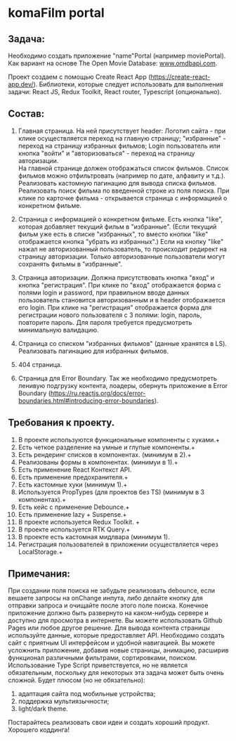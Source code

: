 # komaFilm portal

## Задача:

Необходимо создать приложение "name"Portal (например moviePortal). Как вариант на основе
The Open Movie Database: www.omdbapi.com.

Проект создаем с помощью Create React App (https://create-react-app.dev/).
Библиотеки, которые следует использовать для выполнения задачи:
React JS, Redux Toolkit, React router, Typescript (опционально).

## Состав:

1. Главная страница. На ней присутствует header: Логотип сайта - при клике осуществляется
   переход на главную страницу; "избранные" - переход на страницу избранных фильмов; Login
   пользователь или кнопка "войти" и "авторизоваться" - переход на страницу авторизации.  
    На главной странице должен отображаться список фильмов. Список фильмов можно отфильтровать
   (например по дате, алфавиту и т.д.).
   Реализовать кастомную пагинацию для вывода списка фильмов. Реализовать поиск фильма по
   введенной строке из поля поиска.
   При клике по карточке фильма - открывается страница с информацией о конкретном фильме.

2. Страница с информацией о конкретном фильме.
   Есть кнопка "like", которая добавляет текущий фильм в "избранные". (Если текущий фильм
   уже есть в списке "избранных", то вместо кнопки "like" отображается кнопка "убрать из избранных".)
   Если на кнопку "like" нажал не авторизованный пользователь, то происходит редирект на страницу
   авторизации. Только авторизованные пользователи могут сохранять фильмы в "избранные".

3. Страница авторизации. Должна присутствовать кнопка "вход" и кнопка "регистрация".
   При клике по "вход" отображается форма с полями login и password, при правильном вводе
   данных пользователь становится авторизованным и в header отображается его login.
   При клике на "регистрация" отображается форма для регистрации нового пользователя
   с 3 полями: login, пароль, повторите пароль. Для пароля требуется предусмотреть
   минимальную валидацию.

4. Страница со списком "избранных фильмов" (данные хранятся в LS).
   Реализовать пагинацию для избранных фильмов.

5. 404 страница.

6. Страница для Error Boundary.
   Так же необходимо предусмотреть ленивую подгрузку контента, лоадеры, обернуть
   приложение в
   Error Boundary (https://ru.reactjs.org/docs/error-boundaries.html#introducing-error-boundaries).

## Требования к проекту.

1. В проекте используются функциональные компоненты c хуками.+
2. Есть четкое разделение на умные и глупые компоненты.+
3. Есть рендеринг списков в компонентах. (минимум в 2).+
4. Реализованы формы в компонентах. (минимуи в 1).+
5. Есть применение React Контекст API.
6. Есть применение предохранителя.+
7. Есть кастомные хуки (минимум 1).+
8. Используется PropTypes (для проектов без TS) (минимум в 3 компонентах).+
9. Есть кейс с применение Debounce.+
10. Есть применение lazy + Suspense.+
11. В проекте используется Redux Toolkit. +
12. В проекте используется RTK Query.+
13. В проекте есть кастомная мидлвара (минимум 1).
14. Регистрация пользователей в приложении осуществляется через LocalStorage.+

## Примечания:

При создании поля поиска не забудьте реализовать debounce, если вешаете запросы на onChange
инпута, либо делайте кнопку для отправки запроса и очищайте после этого поле поиска.
Конечное приложение должно быть развернуто на каком-нибудь сервере и доступно для
просмотра в интернете. Вы можете использовать Github Pages или любое другое решение.
Для вывода контента страницы используйте данные, которые предоставляет API.
Необходимо создать сайт с приятным UI интерфейсом и удобной навигацией. Вы можете усложнить приложение, добавив новые
страницы, анимацию, расширив функционал различными фильтрами, сортировками, поиском.
Использование Type Script приветствуется, но не является обязательным, поскольку для
некоторых эта задача может быть очень сложной.
Будет плюсом (но не обязательно):

1. адаптация сайта под мобильные устройства;
2. поддержка мультиязычности;
3. light/dark theme.

Постарайтесь реализовать свои идеи и создать хороший продукт. Хорошего коддинга!
